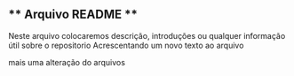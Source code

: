 ## ** Arquivo README **
Neste arquivo colocaremos descrição, introduções ou qualquer informação útil sobre o repositorio
Acrescentando um novo texto ao arquivo

mais uma alteração  do arquivos
